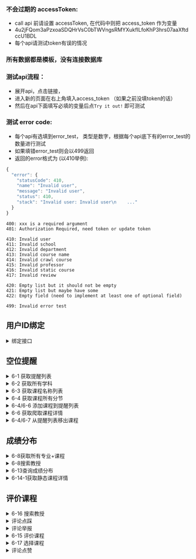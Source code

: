 ### 不会过期的 accessToken:

- call api 前请设置 accessToken, 在代码中则把 access_token 作为变量
- 4u2jFQom3aPzxoaSDQHrVsC0bTWVngsRMYXukfILfoKhP3hrs07aaXftdccU1BDL
- 每个api请测试token有误的情况

### 所有数据都是模板，没有连接数据库

### 测试api流程：
- 展开api，点击链接，
- 进入新的页面在右上角填入access_token （如果之前没填token的话）
- 然后在api下面填写必填的变量后点`Try it out!` 即可测试

### 测试 error code:

- 每个api有选填到error_test， 类型是数字，根据每个api底下有的error_test的数量进行测试
- 如果填错error_test则会以499返回
- 返回的error格式为 (以410举例):
```js
{
  "error": {
    "statusCode": 410,
    "name": "Invalid user",
    "message": "Invalid user",
    "status": 410,
    "stack": "Invalid user: Invalid user\n    ..."
  }
}
```

```
400: xxx is a required argument
401: Authorization Required, need token or update token

410: Invalid user
411: Invalid school
412: Invalid department
413: Invalid course name
414: Invalid crawl course
415: Invalid professor
416: Invalid static course
417: Invalid review

420: Empty list but it should not be empty
421: Empty list but maybe have some
422: Empty field (need to implement at least one of optional field)

499: Invalid error test
```
## 用户ID绑定

<details><summary>绑定接口</summary>
说明：该API在用户于留同学App中成功绑定学校时使用，需要留同学用户ID和学校ID作为参数，返回结果显示success或者error。

[POST /users/bindLtxId]()
**备注：此接口测试环境未准备好**

|**变量名**|**解释**|
|---------|--------|
|ltx_userid|留同学App数据库中的用户ID|
|ltx_school_id|留同学App数据库中的学校ID|

```js
{
  "result": "success"
}
```
</details>

## 空位提醒

<details><summary>6-1 获取提醒列表</summary>

[POST /users/getWatchList](/explorer/#!/user/user_getWatchList)
- error_test: 
  - 1: 410
  - 2: 421

|**变量名**|**解释**|
|---------|--------|
|xxx|xxx|
|xxx|xxx|

```js
{
  "result": [
    {
      "course_id": "1",
      "course_name": "ECON 100A",
      "course_section": "A",
      "course_code": "20012",
      "class_day": [
        "Tu",
        "Th"
      ],
      "start_time": "9:30",
      "end_time": "10:50",
      "status": "FULL"
    },
    {
      "course_id": "2",
      "course_name": "ECON 100A",
      "course_section": "1",
      "course_code": "20013",
      "class_day": [
        "Tu",
        "Th"
      ],
      "start_time": "9:30",
      "end_time": "10:50",
      "status": "OPEN"
    }
  ]
}
```

</details>
<details><summary>6-2 获取所有学科</summary>

[POST /schools/getAllDepts](explorer/#!/school/school_getAllDepts)
- error_test: 
  - 1: 410
  - 2: 411
  - 3: 420

```js
{
  "result": [
    {
      "dept_id": "1",
      "dept_name": "Computer Science",
      "dept_name_abbrev": "COMPSCI"
    },
    {
      "dept_id": "2",
      "dept_name": "Academic English",
      "dept_name_abbrev": "AC ENG"
    }
  ]
}
```

</details>
<details><summary>6-3 获取课程名称列表</summary>

[POST /departments/getCourseNames](explorer/#!/department/department_getCourseNames)
- error_test:
  - 1: 410
  - 2: 412
  - 3: 420

```js
{
  "result": [
    {
      "course_name_id": "1",
      "course_name": "COMPSCI 105",
      "description": "ADV PROD C  ",
      "enrolled_percent": "77.00"
    },
    {
      "course_name_id": "2",
      "course_name": "COMPSCI 105",
      "description": "ADV PROD C  ",
      "enrolled_percent": "77.00"
    }
  ]
}
```
</details>

<details><summary>6-4 获取课程所有分节</summary>

[POST /course_names/getCourseSections](explorer/#!/course95name/course_name_getCourseSections)
- error_test:
  - 1: 410
  - 2: 411
  - 3: 420

```js
{
  "result": [
    {
      "crawl_course_id": "1",
      "course_section": "A",
      "course_code": "34000",
      "class_day": [
        "Tu",
        "Th"
      ],
      "start_time": "14:00",
      "end_time": "15:20",
      "enrolled_percent": "77.00",
      "course_type": "LEC"
    },
    {
      "crawl_course_id": "1",
      "course_section": "A",
      "course_code": "34000",
      "class_day": [
        "Tu",
        "Th"
      ],
      "start_time": "14:00",
      "end_time": "15:20",
      "enrolled_percent": "77.00",
      "course_type": "LEC"
    }
  ]
}
```
</details>

<details><summary>6-4/6-6 添加课程到提醒列表</summary>

[POST /users/addToWatchList](explorer/#!/user/user_addToWatchList)
- error_test:
  - 1: 410
  - 2: 414

```js
{
  "result": "success"
}
```
</details>

<details><summary>6-6 获取爬取课程详情</summary>

[POST /crawl_courses/getCrawledCourseDetails](explorer/#!/crawl95course/crawl_course_getCrawledCourseDetails)


"is_followed_by_this_user" 参数说明：如果值为False，界面显示“有空位时提醒我”按钮，此时使用 /users/addToWatchList 接口；若值为True，则页面显示“移出空位提醒“按钮，此时调用 /users/removeFromWatchList 接口


- error_test:
  - 1: 410
  - 2: 414

```js
{
  "result": {
    "crawl_course_id": "603502e021778663b01a974f",
    "coursename_id": "603502e021778663b01a974f",
    "is_followed_by_this_user": False,
    "description": "ADV PROD C  ",
    "prof_id": "603502e021778663b01a974f",
    "professor_name": "Klefstad, R.",
    "course_name": "COMPSCI 103",
    "class_day": "TuTh",
    "start_time": "14:00",
    "end_time": "15:20",
    "place": "VTLREMOTE",
    "course_num": "34000",
    "capacity": 100,
    "course_grades": {
      "gpa_avg": 2.89,
      "grade_a_count": 90,
      "grade_b_count": 5,
      "grade_c_count": 3,
      "grade_d_count": 1,
      "grade_f_count": 0,
      "grade_p_count": 4,
      "grade_np_count": 2
    },
    "all_grades": {
      "gpa_avg": 3.21,
      "grade_a_count": 91,
      "grade_b_count": 10,
      "grade_c_count": 15,
      "grade_d_count": 378,
      "grade_f_count": 753,
      "grade_p_count": 13,
      "grade_np_count": 521
    },
    "reviews": [
      {
        "review_id": "603502e021778663b01a974f",
        "created": "2020-10-11T00:00:00.000Z",
        "attendance": "Not Mandatary",
        "is_online": "Yes",
        "grade_received": "A- ",
        "selected_labels": [
          "作业太多",
          "Respect",
          "CLEAR GRADING CRITERIA"
        ],
        "recomend_rate": 3,
        "difficulty_rate": 3,
        "content": "Klefstad的逻辑太让人头大了，所有人都在抱怨这节课，总的来说这节课不算太难，不需要上lec和discurssion。",
        "thumbs_up": 12,
        "thumbs_down": 4
      },
      {
        "review_id": "603502e021778663b01a974f",
        "created": "2020-10-11T00:00:00.000Z",
        "attendance": "Not Mandatary",
        "is_online": "Yes",
        "grade_received": "A- ",
        "selected_labels": [
          "作业太多",
          "Respect",
          "CLEAR GRADING CRITERIA"
        ],
        "recomend_rate": 3,
        "difficulty_rate": 3,
        "content": "Klefstad的逻辑太让人头大了，所有人都在抱怨这节课，总的来说这节课不算太难，不需要上lec和discurssion。",
        "thumbs_up": 12,
        "thumbs_down": 4
      },
      {}
    ]
  }
}
```
</details>

<details><summary>6-4/6-7 从提醒列表移出课程</summary>

[POST /users/removeFromWatchList](explorer/#!/user/user_removeFromWatchList)
- error_test:
  - 1: 410
  - 2: 414

```js
{
  "result": "success"
}
```
</details>

## 成绩分布

<details><summary>6-8获取所有专业+课程</summary>

[POST /schools/getCourseNames](explorer/#!/school/school_getCourseNames)
- error_test:
  - 1: 410
  - 2: 411
  - 3: 420

```js
{
  "result": [
    {
      "dept_id": "603502e021778663b01a974f",
      "dept_name_abbrev": "AC ENG",
      "dept_name": "Academic English",
      "dept_courses": [
        {
          "static_course_id": "603502e021778663b01a974f",
          "static_course_name": "20B"
        },
        {
          "static_course_id": "603502e021778663b01a974f",
          "static_course_name": "22A"
        }
      ]
    },
    {
      "dept_id": "603502e021778663b01a974f",
      "dept_name_abbrev": "ANATOMY",
      "dept_name": "Anatomy and Neurobiology",
      "dept_courses": [
        {
          "static_course_id": "603502e021778663b01a974f",
          "static_course_name": "2A"
        },
        {
          "static_course_id": "603502e021778663b01a974f",
          "static_course_name": "2B"
        }
      ]
    }
  ]
}
```
</details>

<details><summary>6-8搜索教授</summary>

[POST /schools/searchProfs](explorer/#!/school/school_searchProfs_post_schools_searchProfs)
- error_test:
  - 1: 410
  - 2: 411
  - 3: 421

```js
{
  "result": [
    {
      "prof_id": "603502e021778663b01a974f",
      "prof_name": "Peter, W.",
      "belong_dept_name": "ANTHRO"
    },
    {
      "prof_id": "603502e021778663b01a974f",
      "prof_name": "Pattis, R.",
      "belong_dept_name": "COMPSCI"
    }
  ]
}
```
</details>

<details><summary>6-13查询成绩分布</summary>

[POST /course_names/getHistoryGrades](explorer/#!/course95name/course_name_getHistoryGrades)
- error_test:
  - 1: 410
  - 2: 422 (course_name_ids 和 prof_id不能同时为空)
  - 3: 421

```js
{
  "result": {
    "query_grades_all": [
      {
        "query_name": "IN4MX 43",
        "query_gpa_avg": "3.7",
        "query_difficulty": "3.5",
        
      },
      {
        "query_name": "I&C SCI 32",
        "query_gpa_avg": "2.1",
        "query_difficulty": "4.6",
      }
    ],
    "course_grades": [
      {
        "static_course_id": "603502e021778663b01a974f",
        "year_term": "Spring 2021",
        "static_course_name": "IN4MX 43",
        "prof_id": "603502e021778663b01a974f",
        "prof_name": "Sahranavard N.",
        "course_avg_gpa": 3.2,
        "recommend_rate": 4.3
      },
      {
        "static_course_id": "603502e021778663b01a974f",
        "year_term": "Winter 2020",
        "static_course_name": "IN4MX 43",
        "prof_id": "603502e021778663b01a974f",
        "prof_name": "Ziv, H.",
        "course_avg_gpa": 2.5,
        "recommend_rate": 4.3
      }
    ]
  }
}
```
</details>

<details><summary>6-14-1获取静态课程详情</summary>

[POST /static_courses/getCourseDetails](explorer/#!/static95course/static_course_getCourseDetails)
- error_test:
  - 1: 410
  - 2: 415
  - 3: 416

```js
{
  "result": {
    "static_course_id": "603502e021778663b01a974f",
    "coursename_id": "603502e021778663b01a974f",
    "description": "ADV PROD C  ",
    "professor_name": "Klefstad, R.",
    "course_name": "COMPSCI 103",
    "class_day": "TuTh",
    "start_time": "14:00",
    "end_time": "15:20",
    "place": "VTLREMOTE",
    "course_num": "34000",
    "capacity": 100,
    "course_grades": {
      "gpa_avg": "2.89",
      "grade_a_count": 90,
      "grade_b_count": 5,
      "grade_c_count": 3,
      "grade_d_count": 1,
      "grade_f_count": 0,
      "grade_p_count": 4,
      "grade_np_count": 2
    },
    "all_grades": {
      "gpa_avg": "3.21",
      "grade_a_count": 91,
      "grade_b_count": 10,
      "grade_c_count": 15,
      "grade_d_count": 378,
      "grade_f_count": 753,
      "grade_p_count": 13,
      "grade_np_count": 521
    },
    "reviews": [
      {
        "created": "2020-10-11T00:00:00.000Z",
        "attendance": "Not Mandatary",
        "is_online": "No",
        "grade_received": "A ",
        "selected_labels": [
          "Respect",
          "Easy grade"
        ],
        "recomend_rate": 3,
        "difficulty_rate": 3,
        "content": "Klefstad的逻辑太让人头大了，所有人都在抱怨这节课，总的来说这节课不算太难，不需要上lec和discurssion。",
        "thumbs_up": 12,
        "thumbs_down": 0
      },
      {
        "created": "2019-05-02T04:00:00.000Z",
        "attendance": "Not Mandatary",
        "is_online": "No",
        "grade_received": "A ",
        "selected_labels": [
          "Respect",
          "Easy grade"
        ],
        "recomend_rate": 3,
        "difficulty_rate": 3,
        "content": "Klefstad的逻辑太让人头大了，所有人都在抱怨这节课，总的来说这节课不算太难，不需要上lec和discurssion。",
        "thumbs_up": 12,
        "thumbs_down": 0
      }
    ]
  }
}
```
</details>

## 评价课程

<details><summary>6-16 搜索教授</summary>

[POST /schools/searchProfs](explorer/#!/school/school_searchProfs_post_schools_searchProfs)
- error_test:
  - 1: 410
  - 2: 411
  - 3: 421

```js
{
  "result": [
    {
      "prof_id": "603502e021778663b01a974f",
      "prof_name": "Peter, W.",
      "belong_dept_name": "ANTHRO"
    },
    {
      "prof_id": "603502e021778663b01a974f",
      "prof_name": "Pattis, R.",
      "belong_dept_name": "COMPSCI"
    }
  ]
}
```
</details>

<details><summary>评论点踩</summary>

[POST /reviews/thumbsDown](explorer/#!/review/review_thumbsDown)
- error_test:
  - 1: 410
  - 2: 417

```js
{
  "result": "success"
}
```
</details>

<details><summary>评论举报</summary>

[POST /reviews/report](explorer/#!/review/review_report)
- error_test:
  - 1: 410
  - 2: 417

```js
{
  "result": "success"
}
```
</details>

<details><summary>6-15 评价课程</summary>

[POST /reviews/rateCourse](explorer/#!/review/review_rateCourse)
- error_test:
  - 1: 410
  - 2: 413
  - 3: 415

```js
{
  "result": "success"
}
```
</details>

<details><summary>6-17 选择课程</summary>

[POST /professors/searchCourseByProf](explorer/#!/professor/professor_searchCourseByProf)
- error_test:
  - 1: 410
  - 2: 411
  - 3: 415
  - 4: 420

```js
{
  "result": [
    {
      "course_id": "603502e021778663b01a974f",
      "course_name_with_num": "COMPSCI 171"
    },
    {
      "course_id": "603502e021778663b01a974f",
      "course_name_with_num": "COMPSCI 177"
    }
  ]
}
```
</details>

<details><summary>评论点赞</summary>

[POST /reviews/thumbsUp](explorer/#!/review/review_thumbsUp)
- error_test:
  - 1: 410
  - 2: 417

```js
{
  "result": "success"
}
```
</details>
<br/>
<br/>
<br/>
<br/>
<br/>
<br/>
<br/>
<br/>
<br/>
<br/>
<br/>
<br/>
<br/>
<br/>
<br/>
<br/>